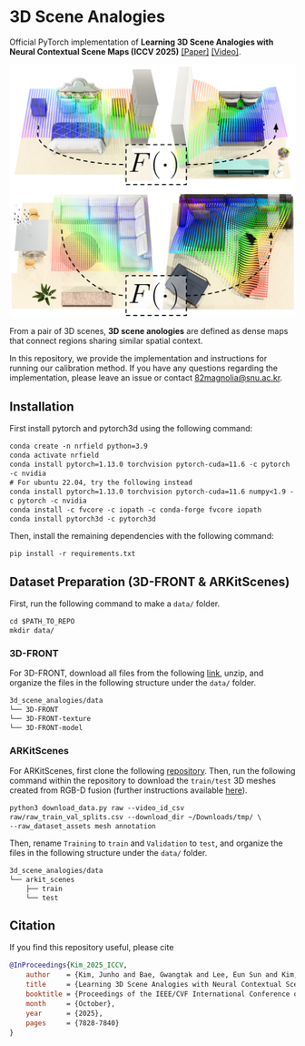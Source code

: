 # 3D Scene Analogies
Official PyTorch implementation of **Learning 3D Scene Analogies with Neural Contextual Scene Maps (ICCV 2025)** [[Paper]](https://openaccess.thecvf.com/content/ICCV2025/html/Kim_Learning_3D_Scene_Analogies_with_Neural_Contextual_Scene_Maps_ICCV_2025_paper.html) [[Video]](https://www.youtube.com/watch?v=WTwbSAqTpE8).

[<img src="overview.png" width="600"/>](overview.png)

From a pair of 3D scenes, **3D scene anologies** are defined as dense maps that connect regions sharing similar spatial context.

In this repository, we provide the implementation and instructions for running our calibration method. If you have any questions regarding the implementation, please leave an issue or contact 82magnolia@snu.ac.kr.

## Installation
First install pytorch and pytorch3d using the following command:
```
conda create -n nrfield python=3.9
conda activate nrfield
conda install pytorch=1.13.0 torchvision pytorch-cuda=11.6 -c pytorch -c nvidia
# For ubuntu 22.04, try the following instead
conda install pytorch=1.13.0 torchvision pytorch-cuda=11.6 numpy<1.9 -c pytorch -c nvidia
conda install -c fvcore -c iopath -c conda-forge fvcore iopath
conda install pytorch3d -c pytorch3d
```

Then, install the remaining dependencies with the following command:
```
pip install -r requirements.txt
```

## Dataset Preparation (3D-FRONT & ARKitScenes)

First, run the following command to make a `data/` folder.
```
cd $PATH_TO_REPO
mkdir data/
```

### 3D-FRONT
For 3D-FRONT, download all files from the following [link](https://tianchi.aliyun.com/dataset/65347), unzip, and organize the files in the following structure under the `data/` folder.

    3d_scene_analogies/data
    └── 3D-FRONT
    └── 3D-FRONT-texture
    └── 3D-FRONT-model    

### ARKitScenes
For ARKitScenes, first clone the following [repository](https://github.com/apple/ARKitScenes).
Then, run the following command within the repository to download the `train/test` 3D meshes created from RGB-D fusion (further instructions available [here](https://github.com/apple/ARKitScenes/blob/main/DATA.md)).
```
python3 download_data.py raw --video_id_csv raw/raw_train_val_splits.csv --download_dir ~/Downloads/tmp/ \
--raw_dataset_assets mesh annotation
```
Then, rename `Training` to `train` and `Validation` to `test`, and organize the files in the following structure under the `data/` folder.

    3d_scene_analogies/data
    └── arkit_scenes
        ├── train
        └── test

## Citation
If you find this repository useful, please cite

```bibtex
@InProceedings{Kim_2025_ICCV,
    author    = {Kim, Junho and Bae, Gwangtak and Lee, Eun Sun and Kim, Young Min},
    title     = {Learning 3D Scene Analogies with Neural Contextual Scene Maps},
    booktitle = {Proceedings of the IEEE/CVF International Conference on Computer Vision (ICCV)},
    month     = {October},
    year      = {2025},
    pages     = {7828-7840}
}
```